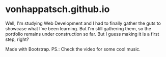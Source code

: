 # vonhappatsch.github.io

Well, I'm studying Web Development and I had to finally gather the guts to showcase what I've been learning. 
But I'm still gathering them, so the portfolio remains under construction so far. But I guess making it is a first step, right?

Made with Bootstrap.
PS.: Check the video for some cool music.
